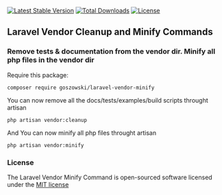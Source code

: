 [![Latest Stable Version](https://poser.pugx.org/goszowski/laravel-vendor-minify/v/stable)](https://packagist.org/packages/goszowski/laravel-vendor-minify) [![Total Downloads](https://poser.pugx.org/goszowski/laravel-vendor-minify/downloads)](https://packagist.org/packages/goszowski/laravel-vendor-minify) [![License](https://poser.pugx.org/goszowski/laravel-vendor-minify/license)](https://packagist.org/packages/goszowski/laravel-vendor-minify)
## Laravel Vendor Cleanup and Minify Commands

### Remove tests & documentation from the vendor dir. Minify all php files in the vendor dir

Require this package:

    composer require goszowski/laravel-vendor-minify

You can now remove all the docs/tests/examples/build scripts throught artisan

    php artisan vendor:cleanup

And You can now minify all php files throught artisan

    php artisan vendor:minify


### License

The Laravel Vendor Minify Command is open-sourced software licensed under the [MIT license](http://opensource.org/licenses/MIT)
